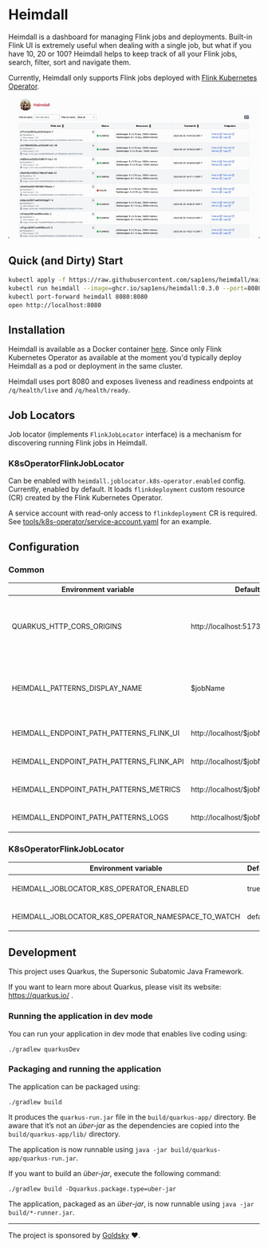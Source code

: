 # Heimdall

Heimdall is a dashboard for managing Flink jobs and deployments. Built-in Flink UI is extremely useful when dealing with
a single job, but what if you have 10, 20 or 100? Heimdall helps to keep track of all your Flink jobs, search, filter, sort and navigate them.

Currently, Heimdall only supports Flink jobs deployed with [Flink Kubernetes Operator](https://ci.apache.org/projects/flink/flink-kubernetes-operator-docs-stable/).

![](docs/assets/demo.gif)

## Quick (and Dirty) Start

```bash
kubectl apply -f https://raw.githubusercontent.com/sap1ens/heimdall/main/tools/k8s-operator/service-account.yaml
kubectl run heimdall --image=ghcr.io/sap1ens/heimdall:0.3.0 --port=8080 --overrides='{ "spec": { "serviceAccount": "heimdall-service-account" }  }'
kubectl port-forward heimdall 8080:8080
open http://localhost:8080
```

## Installation

Heimdall is available as a Docker container [here](https://github.com/sap1ens/heimdall/pkgs/container/heimdall). Since only 
Flink Kubernetes Operator as available at the moment you'd typically deploy Heimdall as a pod or deployment in the same cluster.

Heimdall uses port 8080 and exposes liveness and readiness endpoints at `/q/health/live` and `/q/health/ready`.

## Job Locators

Job locator (implements `FlinkJobLocator` interface) is a mechanism for discovering running Flink jobs in Heimdall.

### K8sOperatorFlinkJobLocator

Can be enabled with `heimdall.joblocator.k8s-operator.enabled` config. Currently, enabled by default. It loads 
`flinkdeployment` custom resource (CR) created by the Flink Kubernetes Operator.

A service account with read-only access to `flinkdeployment` CR is required. See [tools/k8s-operator/service-account.yaml](tools/k8s-operator/service-account.yaml) for an example.

## Configuration

### Common

| Environment variable                      | Default                           | Description                                                                                                                    |
|-------------------------------------------|-----------------------------------|--------------------------------------------------------------------------------------------------------------------------------|
| QUARKUS_HTTP_CORS_ORIGINS                 | http://localhost:5173             | Comma separated list of valid origins allowed for CORS. Change to `http://localhost:8001` when using `kubectl proxy`.          |
| HEIMDALL_PATTERNS_DISPLAY_NAME            | $jobName                          | Pattern for showing Flink job name. Metadata fields (e.g. Kubernetes labels) can be accessed via `$metadata.labelName` syntax. |
| HEIMDALL_ENDPOINT_PATH_PATTERNS_FLINK_UI  | http://localhost/$jobName/ui      | Pattern for the Flink UI endpoint. `$jobName` will be substituted.                                                             |
| HEIMDALL_ENDPOINT_PATH_PATTERNS_FLINK_API | http://localhost/$jobName/api     | Pattern for the Flink API endpoint. `$jobName` will be substituted.                                                            |
| HEIMDALL_ENDPOINT_PATH_PATTERNS_METRICS   | http://localhost/$jobName/metrics | Pattern for the Metrics endpoint. `$jobName` will be substituted.                                                              |
| HEIMDALL_ENDPOINT_PATH_PATTERNS_LOGS      | http://localhost/$jobName/logs    | Pattern for the Logs endpoint. `$jobName` will be substituted.                                                                 |

### K8sOperatorFlinkJobLocator

| Environment variable                                | Default | Description                  |
|-----------------------------------------------------|---------|------------------------------|
| HEIMDALL_JOBLOCATOR_K8S_OPERATOR_ENABLED            | true    | Is this locator enabled?     |
| HEIMDALL_JOBLOCATOR_K8S_OPERATOR_NAMESPACE_TO_WATCH | default | Kubernetes namespace to use. |

## Development

This project uses Quarkus, the Supersonic Subatomic Java Framework.

If you want to learn more about Quarkus, please visit its website: https://quarkus.io/ .

### Running the application in dev mode

You can run your application in dev mode that enables live coding using:
```shell script
./gradlew quarkusDev
```

### Packaging and running the application

The application can be packaged using:
```shell script
./gradlew build
```

It produces the `quarkus-run.jar` file in the `build/quarkus-app/` directory.
Be aware that it’s not an _über-jar_ as the dependencies are copied into the `build/quarkus-app/lib/` directory.

The application is now runnable using `java -jar build/quarkus-app/quarkus-run.jar`.

If you want to build an _über-jar_, execute the following command:

```shell script
./gradlew build -Dquarkus.package.type=uber-jar
```

The application, packaged as an _über-jar_, is now runnable using `java -jar build/*-runner.jar`.

---

The project is sponsored by [Goldsky](https://goldsky.com) ❤️.

